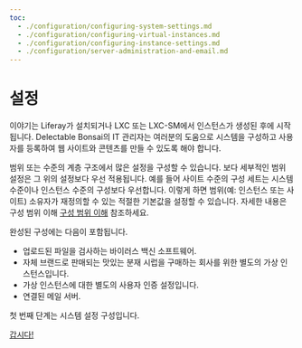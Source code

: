 ```yaml
---
toc:
  - ./configuration/configuring-system-settings.md
  - ./configuration/configuring-virtual-instances.md
  - ./configuration/configuring-instance-settings.md
  - ./configuration/server-administration-and-email.md
---
```

# 설정

이야기는 Liferay가 설치되거나 LXC 또는 LXC-SM에서 인스턴스가 생성된 후에 시작됩니다. Delectable Bonsai의 IT 관리자는 여러분의 도움으로 시스템을 구성하고 사용자를 등록하여 웹 사이트와 콘텐츠를 만들 수 있도록 해야 합니다.

범위 또는 수준의 계층 구조에서 많은 설정을 구성할 수 있습니다. 보다 세부적인 범위 설정은 그 위의 설정보다 우선 적용됩니다. 예를 들어 사이트 수준의 구성 세트는 시스템 수준이나 인스턴스 수준의 구성보다 우선합니다. 이렇게 하면 범위(예: 인스턴스 또는 사이트) 소유자가 재정의할 수 있는 적절한 기본값을 설정할 수 있습니다. 자세한 내용은 구성 범위 이해 [구성 범위 이해](https://learn.liferay.com/dxp/latest/ko/system-administration/configuring-liferay/understanding-configuration-scope.html) 참조하세요.

완성된 구성에는 다음이 포함됩니다.

* 업로드된 파일을 검사하는 바이러스 백신 소프트웨어.
* 자체 브랜드로 판매되는 맛있는 분재 시럽을 구매하는 회사를 위한 별도의 가상 인스턴스입니다.
* 가상 인스턴스에 대한 별도의 사용자 인증 설정입니다.
* 연결된 메일 서버.

첫 번째 단계는 시스템 설정 구성입니다.

[갑시다!](./configuration/configuring-system-settings.md)
